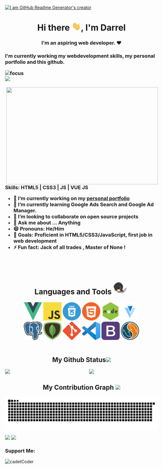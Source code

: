 [![I am GitHub Readme Generator's creator](https://pbs.twimg.com/profile_banners/1698096276/1620509782/1500x500)](https://dtoledo.netlify.app/)

<h1 align="center"> Hi there <img src="https://github.com/cadetCoder/cadetCoder/blob/main/GIFs/Hi.gif" width="30px">, I'm Darrel </h1>
<h3 align="center"> I'm an aspiring web developer. ❤<h3>

I'm currently working my webdevelopment skills, my personal portfolio and this github.
  

![focus](https://img.shields.io/badge/focus-FullStack-brightgreen)  
![](https://img.shields.io/github/commit-activity/m/cadetCoder/the-socks?logo=dtoledo)

<img align="right" width="500" height="320" src="https://i.pinimg.com/originals/47/f0/34/47f0342cec72b800463bf003eac1257e.gif">

Skills: HTML5 | CSS3 | JS | VUE JS

- 🔭  I’m currently working on my [personal portfolio](https://dtoledo.netlify.app/)
- 🌱  I’m currently learning Google Ads Search and Google Ad Manager.
- 👯  I’m looking to collaborate on open source projects
- 💬  Ask me about ... Anything
- 😄  Pronouns: He/Him
- 🥅  Goals: Proficient in HTML5/CSS3/JavaScript, first job in web development
- ⚡   Fun fact: Jack of all trades , Master of None !
<br />
<br />

<div align="center">

<h2 align="center">Languages and Tools <img src="https://github.com/cadetCoder/cadetCoder/blob/main/GIFs/laptop.gif" width="50"></h2>  
<img src="https://github.com/CadetCoder/CadetCoder/blob/main/logos/vue.png?raw=true" height="60" width="60">
<img src="https://github.com/CadetCoder/CadetCoder/blob/main/logos/JS.png?raw=true" height="60" width="60">
<img src="https://github.com/CadetCoder/CadetCoder/blob/main/logos/css.png?raw=true" height="60" width="60">
<img src="https://github.com/CadetCoder/CadetCoder/blob/main/logos/html.png?raw=true" height="60" width="60">
<img src="https://github.com/CadetCoder/CadetCoder/blob/main/logos/node.png?raw=true" height="60" width="60">
<img src="https://github.com/CadetCoder/CadetCoder/blob/main/logos/vuetify.png?raw=true" height="60" width="60">

<br>

<img src="https://github.com/CadetCoder/CadetCoder/blob/main/logos/postgres.png?raw=true" height="60" width="60">
<img src="https://github.com/CadetCoder/CadetCoder/blob/main/logos/mongodb.png?raw=true" height="60" width="60">
<img src="https://github.com/CadetCoder/CadetCoder/blob/main/logos/git.png?raw=true" height="60" width="60">
<img src="https://github.com/CadetCoder/CadetCoder/blob/main/logos/vs.png?raw=true" height="60" width="60">
<img src="https://github.com/CadetCoder/CadetCoder/blob/main/logos/bootstrap.png?raw=true" height="60" width="60">
<img src="https://github.com/CadetCoder/CadetCoder/blob/main/logos/sql.png?raw=true" height="60" width="60">

</div>

<br>
  
<h2 align="center">
  My Github Status<img src="https://media.giphy.com/media/VgCDAzcKvsR6OM0uWg/giphy.gif" width="50">
</h2>

<img  src="https://github-readme-stats.vercel.app/api?username=cadetCoder&show_icons=true&theme=radical" width="45%" align="right" >

<img  src="https://github-readme-streak-stats.herokuapp.com/?user=cadetCoder&theme=radical" width="45%" >

<br />

<h2 align="center">
  My Contribution Graph <img src="https://media.giphy.com/media/xUA7aZeLE2e0P7Znz2/giphy.gif" width="50">
</h2>
<p align="center">
  <img src="https://github.com/cadetCoder/cadetCoder/raw/output/github-contribution-grid-snake.svg" alt="snake"></center>
</p>


  
  
  [<img src="https://img.shields.io/badge/LinkedIn-0077B5?style=for-the-badge&logo=linkedin&logoColor=white" />](https://www.linkedin.com/in/darreltoledo/) [<img src="https://img.shields.io/badge/Twitter-1DA1F2?style=for-the-badge&logo=twitter&logoColor=white" />](https://twitter.com/cadetCoder)
  

<h3 align="left">Support Me:</h3>
<p><a href="https://www.buymeacoffee.com/cadetCoder"> <img align="left" src="https://cdn.buymeacoffee.com/buttons/v2/default-blue.png" height="50" width="210" alt="cadetCoder" /></a></p>
